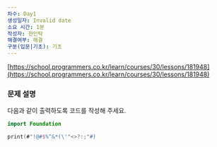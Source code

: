 ```yaml
---
차수: Day1
생성일자: Invalid date
소요 시간: 1분
작성자: 한인탁
해결여부: 해결
구분(입문|기초): 기초
---
```

[https://school.programmers.co.kr/learn/courses/30/lessons/181948](https://school.programmers.co.kr/learn/courses/30/lessons/181948)

### **문제 설명**

다음과 같이 출력하도록 코드를 작성해 주세요.

```Swift
import Foundation

print(#"!@#$%^&*(\'"<>?:;"#)
```